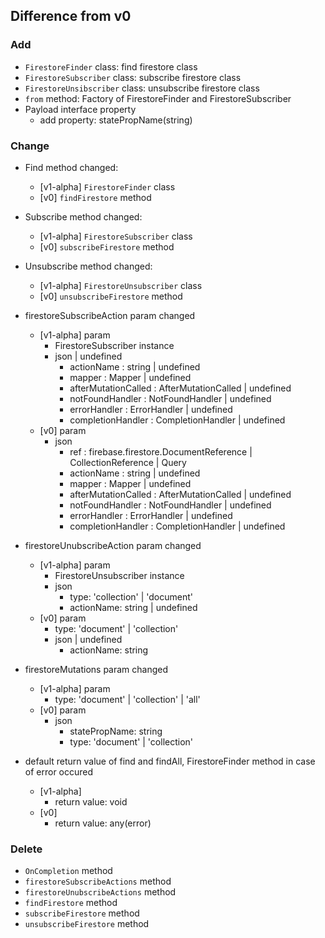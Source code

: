 ## Difference from v0

### Add
- `FirestoreFinder` class: find firestore class
- `FirestoreSubscriber` class: subscribe firestore class
- `FirestoreUnsibscriber` class: unsubscribe firestore class
- `from` method: Factory of FirestoreFinder and FirestoreSubscriber
- Payload interface property
  - add property: statePropName(string)

### Change
- Find method changed:
  - [v1-alpha] `FirestoreFinder` class
  - [v0] `findFirestore` method

- Subscribe method changed:
  - [v1-alpha] `FirestoreSubscriber` class
  - [v0] `subscribeFirestore` method

- Unsubscribe method changed:
  - [v1-alpha] `FirestoreUnsubscriber` class
  - [v0] `unsubscribeFirestore` method

- firestoreSubscribeAction param changed
  - [v1-alpha] param
    - FirestoreSubscriber instance
    - json | undefined
      - actionName           : string | undefined
      - mapper               : Mapper | undefined
      - afterMutationCalled  : AfterMutationCalled | undefined
      - notFoundHandler      : NotFoundHandler | undefined
      - errorHandler         : ErrorHandler | undefined
      - completionHandler    : CompletionHandler | undefined
  - [v0] param
    - json
      - ref                  : firebase.firestore.DocumentReference | CollectionReference | Query
      - actionName           : string | undefined
      - mapper               : Mapper | undefined
      - afterMutationCalled  : AfterMutationCalled | undefined
      - notFoundHandler      : NotFoundHandler | undefined
      - errorHandler         : ErrorHandler | undefined
      - completionHandler    : CompletionHandler | undefined

- firestoreUnubscribeAction param changed
  - [v1-alpha] param
    - FirestoreUnsubscriber instance
    - json
      - type: 'collection' | 'document'
      - actionName: string | undefined
  - [v0] param
    - type: 'document' | 'collection'
    - json | undefined
      - actionName: string

- firestoreMutations param changed
  - [v1-alpha] param
    - type: 'document' | 'collection' | 'all'
  - [v0] param
    - json
      - statePropName: string
      - type: 'document' | 'collection'
    
- default return value of find and findAll, FirestoreFinder method in case of error occured
  - [v1-alpha] 
    - return value: void
  - [v0] 
    - return value: any(error)

### Delete
- `OnCompletion` method
- `firestoreSubscribeActions` method
- `firestoreUnubscribeActions` method
- `findFirestore` method
- `subscribeFirestore` method
- `unsubscribeFirestore` method
